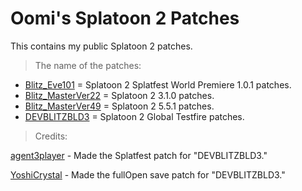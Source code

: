 # Oomi's Splatoon 2 Patches 
This contains my public Splatoon 2 patches.

> The name of the patches:
- [Blitz_Eve101](https://github.com/oomi-the-octo/oomis-s2-patches/blob/main/Blitz_Eve101.pchtxt) = Splatoon 2 Splatfest World Premiere 1.0.1 patches.
- [Blitz_MasterVer22](https://github.com/oomi-the-octo/oomis-s2-patches/blob/main/Blitz_MasterVer22.pchtxt) = Splatoon 2 3.1.0 patches.
- [Blitz_MasterVer49](https://github.com/oomi-the-octo/oomis-s2-patches/blob/main/Blitz_MasterVer49.pchtxt) = Splatoon 2 5.5.1 patches.
- [DEVBLITZBLD3](https://github.com/oomi-the-octo/oomis-s2-patches/blob/main/DEVBLITZBLD3.pchtxt) = Splatoon 2 Global Testfire patches.
> Credits:

[agent3player](https://x.com/3_player95950) - Made the Splatfest patch for "DEVBLITZBLD3."

[YoshiCrystal](https://github.com/YoshiCrystal9) - Made the fullOpen save patch for "DEVBLITZBLD3."
